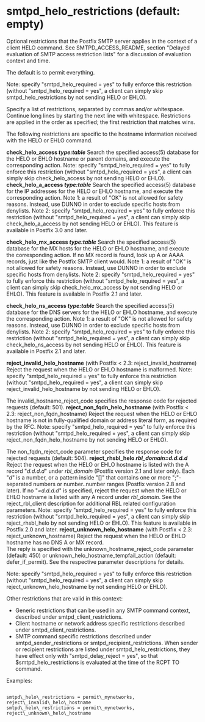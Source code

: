 # smtpd_helo_restrictions (default: empty)

Optional restrictions that the Postfix SMTP server applies in the
context of a client HELO command.
See SMTPD\_ACCESS\_README, section "Delayed evaluation of SMTP access
restriction lists" for a discussion of evaluation context and time.




The default is to permit everything.



 Note: specify "smtpd\_helo\_required = yes" to fully enforce this
restriction (without "smtpd\_helo\_required = yes", a client can
simply skip smtpd\_helo\_restrictions by not sending HELO or EHLO).




Specify a list of restrictions, separated by commas and/or whitespace.
Continue long lines by starting the next line with whitespace.
Restrictions are applied in the order as specified; the first
restriction that matches wins.




The following restrictions are specific to the hostname information
received with the HELO or EHLO command.




**check\_helo\_access *type:table***
Search the specified access(5) database for the HELO or EHLO
hostname or parent domains, and execute the corresponding action.
Note: specify "smtpd\_helo\_required = yes" to fully enforce this
restriction (without "smtpd\_helo\_required = yes", a client can
simply skip check\_helo\_access by not sending HELO or EHLO). 
**check\_helo\_a\_access *type:table***
Search the specified access(5) database for the IP addresses for
the HELO or EHLO hostname, and execute the corresponding action.
Note 1: a result of "OK" is not allowed for safety reasons. Instead,
use DUNNO in order to exclude specific hosts from denylists. Note
2: specify "smtpd\_helo\_required = yes" to fully enforce this
restriction (without "smtpd\_helo\_required = yes", a client can
simply skip check\_helo\_a\_access by not sending HELO or EHLO). This
feature is available in Postfix 3.0 and later.

**check\_helo\_mx\_access *type:table***
Search the specified access(5) database for the MX hosts for
the HELO or EHLO hostname, and execute the corresponding action.
If no MX record is found, look up A or AAAA records, just like the
Postfix SMTP client would.
Note 1: a result of "OK" is not allowed for safety reasons. Instead,
use DUNNO in order to exclude specific hosts from denylists. Note
2: specify "smtpd\_helo\_required = yes" to fully enforce this
restriction (without "smtpd\_helo\_required = yes", a client can
simply skip check\_helo\_mx\_access by not sending HELO or EHLO). This
feature is available in Postfix 2.1 and later.

**check\_helo\_ns\_access *type:table***
Search the specified access(5) database for the DNS servers
for the HELO or EHLO hostname, and execute the corresponding action.
Note 1: a result of "OK" is not allowed for safety reasons. Instead,
use DUNNO in order to exclude specific hosts from denylists. Note
2: specify "smtpd\_helo\_required = yes" to fully enforce this
restriction (without "smtpd\_helo\_required = yes", a client can
simply skip check\_helo\_ns\_access by not sending HELO or EHLO). This
feature is available in Postfix 2.1 and later.

**reject\_invalid\_helo\_hostname** (with Postfix < 2.3: reject\_invalid\_hostname)
Reject the request when the HELO or EHLO hostname is malformed.
Note: specify "smtpd\_helo\_required = yes" to fully enforce
this restriction (without "smtpd\_helo\_required = yes", a client can simply
skip reject\_invalid\_helo\_hostname by not sending HELO or EHLO).
  
 The invalid\_hostname\_reject\_code specifies the response code
for rejected requests (default: 501).
**reject\_non\_fqdn\_helo\_hostname** (with Postfix < 2.3: reject\_non\_fqdn\_hostname)
Reject the request when the HELO or EHLO hostname is not in
fully-qualified domain or address literal form, as required by the
RFC. Note: specify
"smtpd\_helo\_required = yes" to fully enforce this restriction
(without "smtpd\_helo\_required = yes", a client can simply skip
reject\_non\_fqdn\_helo\_hostname by not sending HELO or EHLO).   

The non\_fqdn\_reject\_code parameter specifies the response code for
rejected requests (default: 504).
**reject\_rhsbl\_helo *rbl\_domain=d.d.d.d***
Reject the request when the HELO or EHLO hostname is
listed with the A record "*d.d.d.d*" under *rbl\_domain*
(Postfix version 2.1 and later only). Each "*d*" is a number,
or a pattern inside "[]" that contains one or more ";"-separated
numbers or number..number ranges (Postfix version 2.8 and later).
If no "*=d.d.d.d*" is
specified, reject the request when the HELO or EHLO hostname is
listed with any A record under *rbl\_domain*. See the
reject\_rbl\_client description for additional RBL related configuration
parameters. Note: specify "smtpd\_helo\_required = yes" to fully
enforce this restriction (without "smtpd\_helo\_required = yes", a
client can simply skip reject\_rhsbl\_helo by not sending HELO or
EHLO). This feature is available in Postfix 2.0
and later. 
**reject\_unknown\_helo\_hostname** (with Postfix < 2.3: reject\_unknown\_hostname)
Reject the request when the HELO or EHLO hostname has no DNS A
or MX record.   
 The reply is specified with the
unknown\_hostname\_reject\_code parameter (default: 450) or
unknown\_helo\_hostname\_tempfail\_action (default: defer\_if\_permit).
See the respective parameter descriptions for details.   

Note: specify "smtpd\_helo\_required = yes" to fully
enforce this restriction (without "smtpd\_helo\_required = yes", a
client can simply skip reject\_unknown\_helo\_hostname by not sending
HELO or EHLO). 


Other restrictions that are valid in this context:



* Generic restrictions that can be used
in any SMTP command context, described under smtpd\_client\_restrictions.
* Client hostname or network address specific restrictions
described under smtpd\_client\_restrictions.
* SMTP command specific restrictions described under
smtpd\_sender\_restrictions or smtpd\_recipient\_restrictions. When
sender or recipient restrictions are listed under smtpd\_helo\_restrictions,
they have effect only with "smtpd\_delay\_reject = yes", so that
$smtpd\_helo\_restrictions is evaluated at the time of the RCPT TO
command.



Examples:




```

smtpd\_helo\_restrictions = permit\_mynetworks, reject\_invalid\_helo\_hostname
smtpd\_helo\_restrictions = permit\_mynetworks, reject\_unknown\_helo\_hostname

```

